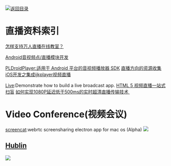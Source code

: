 [![返回目录](https://parg.co/UGo)](https://parg.co/b4z) 
 
 


 


 


 



# 直播资料索引



[怎样支持万人直播在线教室？](http://www.infoq.com/cn/presentations/how-to-support-the-people-live-online-classroom?utm_source=infoq&utm_medium=popular_widget&utm_campaign=popular_content_list&utm_content=homepage)


[Android音视频点/直播模块开发](http://toutiao.io/posts/76jep8)

[PLDroidPlayer:适用于 Android 平台的音视频播放器 SDK](https://github.com/pili-engineering/PLDroidPlayer)
[直播方向的资源收集](http://www.henishuo.com/live-play-resource-collections/?utm_source=tuicool&utm_medium=referral)
[iOS开发之集成ijkplayer视频直播](http://allluckly.cn/%E6%8A%95%E7%A8%BF/tuogao46?utm_source=tuicool&utm_medium=referral)


[Live](https://github.com/ltebean/Live):Demonstrate how to build a live broadcast app.
[HTML 5 视频直播一站式扫盲](http://bugly.qq.com/bbs/forum.php?mod=viewthread&tid=1277&utm_source=tuicool&utm_medium=referral)
[如何实现1080P延迟低于500ms的实时超清直播传输技术 ](http://mp.weixin.qq.com/s?__biz=MzAwMDU1MTE1OQ==&mid=2653547697&idx=1&sn=acc748b7fcf0058b58e244970e51eabc&scene=0&from=groupmessage&isappinstalled=0#wechat_redirect)


# Video Conference(视频会议)
[screencat](https://github.com/maxogden/screencat):webrtc screensharing electron app for mac os (Alpha)
![](https://github.com/maxogden/screencat/raw/master/img/demo.png)


## [Hublin](https://github.com/linagora/hublin)
![](https://hubl.in/images/landing_enjoy_thumb.png)



